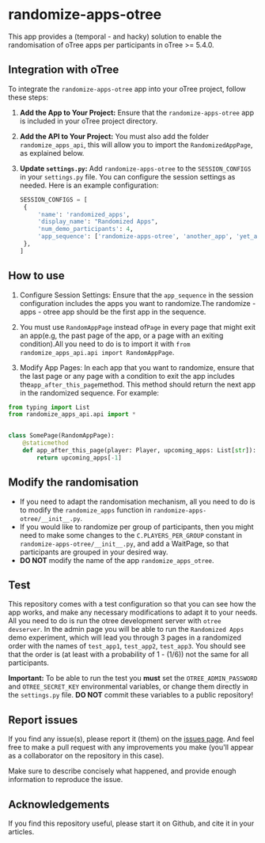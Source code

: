 # randomize-apps-otree

This app provides a (temporal - and hacky) solution to enable the randomisation of oTree apps per participants in
oTree >= 5.4.0.

## Integration with oTree

To integrate the `randomize-apps-otree` app into your oTree project, follow these steps:

1. **Add the App to Your Project:**
   Ensure that the `randomize-apps-otree` app is included in your oTree project directory.
2. **Add the API to Your Project:**
   You must also add the folder `randomize_apps_api`, this will allow you to import the `RandomizedAppPage`, as
   explained below.
3. **Update `settings.py`:**
   Add `randomize-apps-otree` to the `SESSION_CONFIGS` in your `settings.py` file. You can configure the session
   settings as needed. Here is an example configuration:

   ```python
   SESSION_CONFIGS = [
    {
        'name': 'randomized_apps',
        'display_name': "Randomized Apps",
        'num_demo_participants': 4,
        'app_sequence': ['randomize-apps-otree', 'another_app', 'yet_another_app'],
    },
   ]
   ```

## How to use

1. Configure Session Settings: Ensure that the `app_sequence` in the session configuration includes the apps you want to
   randomize.The randomize - apps - otree app should be the first app in the sequence.
2. You must use `RandomAppPage` instead of`Page` in every page that might exit an app(e.g, the past page of the app, or
   a page with an exiting condition).All you need to do is to import it with
   `from randomize_apps_api.api import RandomAppPage`.

3. Modify App Pages: In each app that you want to randomize, ensure that the last page or any page with a condition to
   exit the app includes the`app_after_this_page`method. This method should return the next app in the randomized
   sequence. For example:

```python
from typing import List
from randomize_apps_api.api import *


class SomePage(RandomAppPage):
    @staticmethod
    def app_after_this_page(player: Player, upcoming_apps: List[str]):
        return upcoming_apps[-1]
```

## Modify the randomisation

* If you need to adapt the randomisation mechanism, all you need to do is to modify the `randomize_apps` function in
  `randomize-apps-otree/__init__.py`.
* If you would like to randomize per group of participants, then you might need to make some changes to the
  `C.PLAYERS_PER_GROUP` constant in `randomize-apps-otree/__init__.py`, and add a WaitPage, so that participants are
  grouped in your desired way.
* **DO NOT** modify the name of the app `randomize_apps_otree`.

## Test

This repository comes with a test configuration so that you can see how the app works, and make any necessary
modifications to adapt it to your needs. All you need to do is run the otree development server with
``otree devserver``. In the admin page you will be able to run the `Randomized Apps` demo experiment, which will lead
you through 3 pages in a randomized order with the names of `test_app1`, `test_app2`, `test_app3`. You should see that
the order is (at least with a probability of 1 - (1/6)) not the same for all participants.

**Important:** To be able to run the test you **must** set the `OTREE_ADMIN_PASSWORD` and `OTREE_SECRET_KEY`
environmental variables, or change them directly in the `settings.py` file. **DO NOT** commit these variables to a
public repository!

## Report issues

If you find any issue(s), please report it (them) on
the [issues page](https://github.com/Socrats/randomize-apps-otree/issues).
And feel free to make a pull request with any improvements you make (you'll appear as a collaborator on the repository
in this case).

Make sure to describe concisely what happened, and provide enough information to reproduce the issue.

## Acknowledgements

If you find this repository useful, please start it on Github, and cite it in your articles.